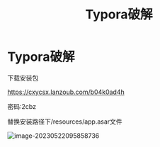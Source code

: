 ﻿---
title: Typora破解
updated: 2023-05-22 10:00:17
---


# Typora破解

下载安装包

https://cxycsx.lanzoub.com/b04k0ad4h

密码:2cbz

替换安装路径下/resources/app.asar文件

![image-20230522095858736](https://cxy-csx.top/image-20230522095858736.png)

